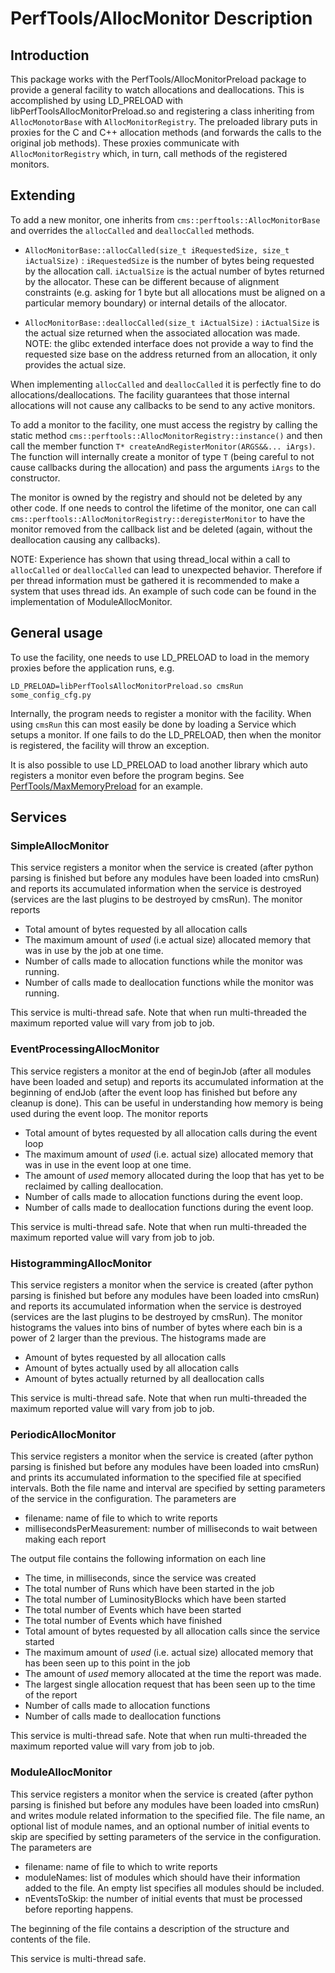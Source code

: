 # PerfTools/AllocMonitor Description

## Introduction

This package works with the PerfTools/AllocMonitorPreload package to provide a general facility to watch allocations and deallocations.
This is accomplished by using LD_PRELOAD with libPerfToolsAllocMonitorPreload.so and registering a class inheriting from `AllocMonotorBase`
with `AllocMonitorRegistry`. The preloaded library puts in proxies for the C and C++ allocation methods (and forwards the calls to the
original job methods). These proxies communicate with `AllocMonitorRegistry` which, in turn, call methods of the registered monitors.

## Extending

To add a new monitor, one inherits from `cms::perftools::AllocMonitorBase` and overrides the `allocCalled` and
`deallocCalled` methods.

- `AllocMonitorBase::allocCalled(size_t iRequestedSize, size_t iActualSize)` : `iRequestedSize` is the number of bytes being requested by the allocation call. `iActualSize` is the actual number of bytes returned by the allocator. These can be different because of alignment constraints (e.g. asking for 1 byte but all allocations must be aligned on a particular memory boundary) or internal details of the allocator.

- `AllocMonitorBase::deallocCalled(size_t iActualSize)` : `iActualSize` is the actual size returned when the associated allocation was made. NOTE: the glibc extended interface does not provide a way to find the requested size base on the address returned from an allocation, it only provides the actual size.

When implementing `allocCalled` and `deallocCalled` it is perfectly fine to do allocations/deallocations. The facility
guarantees that those internal allocations will not cause any callbacks to be send to any active monitors.


To add a monitor to the facility, one must access the registry by calling the static method
`cms::perftools::AllocMonitorRegistry::instance()` and then call the member function
`T* createAndRegisterMonitor(ARGS&&... iArgs)`. The function will internally create a monitor of type `T` (being careful
to not cause callbacks during the allocation) and pass the arguments `iArgs` to the constructor.

The monitor is owned by the registry and should not be deleted by any other code. If one needs to control the lifetime
of the monitor, one can call `cms::perftools::AllocMonitorRegistry::deregisterMonitor` to have the monitor removed from
the callback list and be deleted (again, without the deallocation causing any callbacks).

NOTE: Experience has shown that using thread_local within a call to `allocCalled` or `deallocCalled` can lead to unexpected behavior. Therefore if per thread information must be gathered it is recommended to make a system that uses thread ids.
An example of such code can be found in the implementation of ModuleAllocMonitor.

## General usage

To use the facility, one needs to use LD_PRELOAD to load in the memory proxies before the application runs, e.g.
```
LD_PRELOAD=libPerfToolsAllocMonitorPreload.so cmsRun some_config_cfg.py
```

Internally, the program needs to register a monitor with the facility. When using `cmsRun` this can most easily be done
by loading a Service which setups a monitor. If one fails to do the LD_PRELOAD, then when the monitor is registered, the
facility will throw an exception.

It is also possible to use LD_PRELOAD to load another library which auto registers a monitor even before the program
begins. See [PerfTools/MaxMemoryPreload](../MaxMemoryPreload/README.md) for an example.

## Services

### SimpleAllocMonitor
This service registers a monitor when the service is created (after python parsing is finished but before any modules
have been loaded into cmsRun) and reports its accumulated information when the service is destroyed (services are the
last plugins to be destroyed by cmsRun). The monitor reports
- Total amount of bytes requested by all allocation calls
- The maximum amount of _used_ (i.e actual size) allocated memory that was in use by the job at one time.
- Number of calls made to allocation functions while the monitor was running.
- Number of calls made to deallocation functions while the monitor was running.

This service is multi-thread safe. Note that when run multi-threaded the maximum reported value will vary from job to job.


### EventProcessingAllocMonitor
This service registers a monitor at the end of beginJob (after all modules have been loaded and setup) and reports its accumulated information at the beginning of endJob (after the event loop has finished but before any cleanup is done). This can be useful in understanding how memory is being used during the event loop. The monitor reports
- Total amount of bytes requested by all allocation calls during the event loop
- The maximum amount of _used_ (i.e. actual size) allocated memory that was in use in the event loop at one time.
- The amount of _used_ memory allocated during the loop that has yet to be reclaimed by calling deallocation.
- Number of calls made to allocation functions during the event loop.
- Number of calls made to deallocation functions during the event loop.

This service is multi-thread safe. Note that when run multi-threaded the maximum reported value will vary from job to job.

### HistogrammingAllocMonitor
This service registers a monitor when the service is created (after python parsing is finished but before any modules
have been loaded into cmsRun) and reports its accumulated information when the service is destroyed (services are the
last plugins to be destroyed by cmsRun). The monitor histograms the values into bins of number of bytes where each
bin is a power of 2 larger than the previous. The histograms made are
- Amount of bytes requested by all allocation calls
- Amount of bytes actually used by all allocation calls
- Amount of bytes actually returned by all deallocation calls

This service is multi-thread safe. Note that when run multi-threaded the maximum reported value will vary from job to job.

### PeriodicAllocMonitor
This service registers a monitor when the service is created (after python parsing is finished but before any modules
have been loaded into cmsRun) and prints its accumulated information to the specified file at specified intervals. Both
the file name and  interval are specified by setting parameters of the service in the configuration. The parameters are
- filename: name of file to which to write reports
- millisecondsPerMeasurement: number of milliseconds to wait between making each report

The output file contains the following information on each line
- The time, in milliseconds, since the service was created
- The total number of Runs which have been started in the job
- The total number of LuminosityBlocks which have been started
- The total number of Events which have been started
- The total number of Events which have finished
- Total amount of bytes requested by all allocation calls since the service started
- The maximum amount of _used_ (i.e. actual size) allocated memory that has been seen up to this point in the job
- The amount of _used_ memory allocated at the time the report was made.
- The largest single allocation request that has been seen up to the time of the report
- Number of calls made to allocation functions
- Number of calls made to deallocation functions

This service is multi-thread safe. Note that when run multi-threaded the maximum reported value will vary from job to job.

### ModuleAllocMonitor
This service registers a monitor when the service is created (after python parsing is finished but before any modules
have been loaded into cmsRun) and writes module related information to the specified file. The file name, an optional
list of module names, and  an optional number of initial events to skip are specified by setting parameters of the
service in the configuration. The parameters are
- filename: name of file to which to write reports
- moduleNames: list of modules which should have their information added to the file. An empty list specifies all modules should be included.
- nEventsToSkip: the number of initial events that must be processed before reporting happens.

The beginning of the file contains a description of the structure and contents of the file.

This service is multi-thread safe.